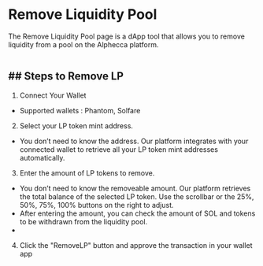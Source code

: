 
# Remove Liquidity Pool

The Remove Liquidity Pool page is a dApp tool that allows you to remove liquidity from a pool on the Alphecca platform.

<figure><img src="../.gitbook/assets/remove_lp" alt=""><figcaption></figcaption></figure>



## ## Steps to Remove LP

1. Connect Your Wallet
 - Supported wallets : Phantom, Solfare

2. Select your LP token mint address.
 - You don’t need to know the address. Our platform integrates with your connected wallet to retrieve all your LP token mint addresses automatically.

3. Enter the amount of LP tokens to remove.
 - You don’t need to know the removeable amount. Our platform retrieves the total balance of the selected LP token. Use the scrollbar or the 25%, 50%, 75%, 100% buttons on the right to adjust.
 - After entering the amount, you can check the amount of SOL and tokens to be withdrawn from the liquidity pool.
 - 
4. Click the "RemoveLP" button and approve the transaction in your wallet app



